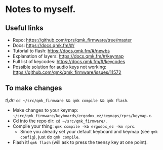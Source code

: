 # Notes to myself.

## Useful links

* Repo: https://github.com/rprs/qmk_firmware/tree/master
* Docs: https://docs.qmk.fm/#/
* Tutorial to flash: https://docs.qmk.fm/#/newbs
* Explanation of layers: https://docs.qmk.fm/#/keymap
* Full list of keycodes: https://docs.qmk.fm/#/keycodes
* Possible solution for audio keys not working: https://github.com/qmk/qmk_firmware/issues/11572

## To make changes

_tl,dr:_ `cd ~/src/qmk_firmware && qmk compile && qmk flash`.

* Make changes to your keymap: `~/src/qmk_firmware/keyboards/ergodox_ez/keymaps/rprs/keymap.c`.
* Cd into the repo dir: `cd ~/src/qmk_firmware/`.
* Compile your thing: `qmk compile -kb ergodox_ez -km rprs`.
  * Since you already set your default keyboard and keymap (see `qmk config`), just do `qmk compile`.
* Flash it! `qmk flash` (will ask to press the teensy key at one point).

